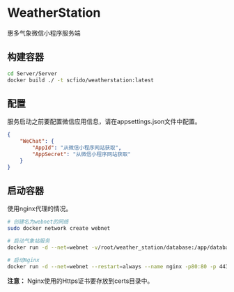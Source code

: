 # WeatherStation

惠多气象微信小程序服务端

## 构建容器

```sh
cd Server/Server
docker build ./ -t scfido/weatherstation:latest
```

## 配置

服务启动之前要配置微信应用信息，请在appsettings.json文件中配置。
```json
{
    "WeChat": {
        "AppId": "从微信小程序网站获取",
        "AppSecret": "从微信小程序网站获取"
    }
}
```

## 启动容器

使用nginx代理的情况。

```sh
# 创建名为webnet的网络
sudo docker network create webnet

# 启动气象站服务
docker run -d --net=webnet -v/root/weather_station/database:/app/database -v/root/weather_station/appsettings.json:/app/appsettings.json --name ws scfido/weatherstation:latest

# 启动Nginx
docker run -d --net=webnet --restart=always --name nginx -p80:80 -p 443:443 -v/root/nginx/log:/var/log/nginx -v/root/nginx/nginx.conf:/etc/nginx/nginx.conf:ro -v/root/nginx/certs:/root/certs nginx
```

**注意：** Nginx使用的Https证书要存放到certs目录中。
